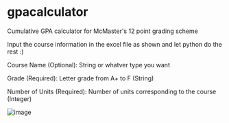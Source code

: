 # gpacalculator
Cumulative GPA calculator for McMaster's 12 point grading scheme

Input the course information in the excel file as shown and let python do the rest :)

Course Name (Optional): String or whatver type you want

Grade (Required): Letter grade from A+ to F (String)

Number of Units (Required): Number of units corresponding to the course (Integer)

![image](https://user-images.githubusercontent.com/35879502/147504581-fd534885-c046-4a28-aeaa-7660dc9f8a9b.png)
